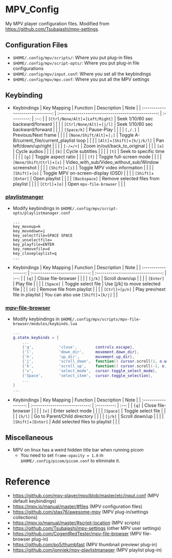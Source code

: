 # MPV_Config
My MPV player configuration files.
Modified from https://github.com/Tsubajashi/mpv-settings.

## Configuration Files
- `$HOME/.config/mpv/scripts/`: Where you put plug-in files
- `$HOME/.config/mpv/script-opts/`: Where you put plug-in file configurations
- `$HOME/.config/mpv/input.conf`: Where you set all the keybindings
- `$HOME/.config/mpv/mpv.conf`: Where you put all the MPV settings

## Keybinding
- Keybindings
    | Key Mapping                      | Function                                           | Description | Note |
    | :------------------------------: | :------------------------------------------------: | :---------: | :--: |
    | `[Ctrl/None/Alt]`+`[Left/Right]` | Seek 1/10/60 sec backward/forward                  |             |      |
    | `[Ctrl/None/Alt]`+`[j/l]`        | Seek 1/10/60 sec backward/forward                  |             |      |
    | `[Space/k]`                      | Pause-Play                                         |             |      |
    | `[,/.]`                          | Previous/Next frame                                |             |      |
    | `[None/Shift/Alt]`+`[;]`         | Toggle A-B/current_file/current_playlist loop      |             |      |
    | `[Alt]`+`[Shift]`+`[h/j/k/l]`    | Pan left/down/up/right                             |             |      |
    | `[-/=/+]`                        | Zoom in/out/back_to_original                       |             |      |
    | `[a]`                            | Cycle audios                                       |             |      |
    | `[b]`                            | Cycle subtitles                                    |             |      |
    | `[t]`                            | Seek to specific time                              |             |      |
    | `[g]`                            | Toggle aspect ratio                                |             |      |
    | `[f]`                            | Toggle full-screen mode                            |             |      |
    | `[None/Shift/Ctrl]`+`[s]`        | Video_with_sub/Video_without_sub/Window screenshot |             |      |
    | `[Shift]`+`[i]`                  | Toggle MPV video information                       |             |      |
    | `[Shift]`+`[o]`                  | Toggle MPV on-screen-display (OSD)                 |             |      |
    | `[Shift]`+`[Enter]`              | Open playlist                                      |             |      |
    | `[Backspace]`                    | Remove selected files from playlist                |             |      |
    | `[Ctrl]`+`[o]`                   | Open `mpv-file-browser`                            |             |      |

### [playlistmanger](https://github.com/jonniek/mpv-playlistmanager)
- Modify keybindings in `$HOME/.config/mpv/script-opts/playlistmanager.conf`
    ```
    ...
    key_moveup=k
    key_movedown=j
    key_selectfile=SPACE SPACE
    key_unselectfile=
    key_playfile=ENTER
    key_removefile=d
    key_closeplaylist=q
    ...
    ```
- Keybindings
    | Key Mapping         | Function                        | Description                        | Note |
    | :-----------------: | :----------------------------:  | :--------------------------------: | :--: |
    | `[q]`               | Close file-browser              |                                    |      |
    | `[j/k]`             | Scroll down/up                  |                                    |      |
    | `[Enter]`           | Play file                       |                                    |      |
    | `[Space]`           | Toggle select file              | Use [j/k] to move selected file    |      |
    | `[d]`               | Remove file from playlist       |                                    |      |
    | `[Ctrl]+[p/n]`      | Play prev/next file in playlist | You can also use `[Shift]`+`[k/j]` |      |

### [mpv-file-browser](https://github.com/CogentRedTester/mpv-file-browser)
- Modify keybindings in `$HOME/.config/mpv/scripts/mpv-file-browser/modules/keybinds.lua`
    ```lua
    ...
    g.state.keybinds = {
        ...
        {'q',           'close',        controls.escape},
        {'l',           'down_dir',     movement.down_dir},
        {'h',           'up_dir',       movement.up_dir},
        {'j',           'scroll_down',  function() cursor.scroll(1, o.wrap) end,           {repeatable = true}},
        {'k',           'scroll_up',    function() cursor.scroll(-1, o.wrap) end,          {repeatable = true}},
        {'v',           'select_mode',  cursor.toggle_select_mode},
        {'Space',       'select_item',  cursor.toggle_selection},
        ...
    }
    ...
    ```
- Keybindings
    | Key Mapping         | Function                       | Description | Note |
    | :-----------------: | :----------------------------: | :---------: | :--: |
    | `[q]`               | Close file-browser             |             |      |
    | `[v]`               | Enter select mode              |             |      |
    | `[Space]`           | Toggle select file             |             |      |
    | `[h/l]`             | Go to Parent/Child directory   |             |      |
    | `[j/k]`             | Scroll down/up                 |             |      |
    | `[Shift]`+`[Enter]` | Add selected files to playlist |             |      |

## Miscellaneous
- MPV on linux has a weird hidden title bar when running picom
    - You need to set `frame-opacity = 1.0` in `$HOME/.config/picom/picom.conf` to eliminate it.

# Reference
- https://github.com/mpv-player/mpv/blob/master/etc/input.conf (MPV default keybindings)
- https://mpv.io/manual/master/#files (MPV configuration files)
- https://github.com/stax76/awesome-mpv (MPV plug-in/settings collections)
- https://mpv.io/manual/master/#script-location (MPV scripts)
- https://github.com/Tsubajashi/mpv-settings (other MPV user settings)
- https://github.com/CogentRedTester/mpv-file-browser (MPV file-browser plug-in)
- https://github.com/po5/thumbfast (MPV thumbnail previewr plug-in)
- https://github.com/jonniek/mpv-playlistmanager (MPV playlist plug-in)
